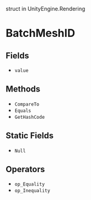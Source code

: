 struct in UnityEngine.Rendering
# BatchMeshID

## Fields
- `value`
## Methods
- `CompareTo`
- `Equals`
- `GetHashCode`
## Static Fields
- `Null`
## Operators
- `op_Equality`
- `op_Inequality`
